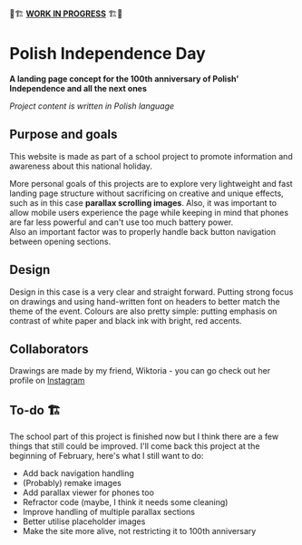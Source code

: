 🚧🏗 [**WORK IN PROGRESS**](#To-do) 🏗🚧

# Polish Independence Day

**A landing page concept for the 100th anniversary of Polish' Independence and all the next ones**

*Project content is written in Polish language*

## Purpose and goals

This website is made as part of a school project to promote information and awareness about this national holiday.

More personal goals of this projects are to explore very lightweight and fast landing page structure without sacrificing on creative and unique effects, such as in this case **parallax scrolling images**.
Also, it was important to allow mobile users experience the page while keeping in mind that phones are far less powerful and can't use too much battery power.  
Also an important factor was to properly handle back button navigation between opening sections.

## Design

Design in this case is a very clear and straight forward. Putting strong focus on drawings and using hand-written font on headers to better match the theme of the event. Colours are also pretty simple: putting emphasis on contrast of white paper and black ink with bright, red accents.

## Collaborators

Drawings are made by my friend, Wiktoria - you can go check out her profile on [Instagram](https://www.instagram.com/micekiewicz/)

## To-do 🏗

The school part of this project is finished now but I think there are a few things that still could be improved. I'll come back this project at the beginning of February, here's what I still want to do:

- Add back navigation handling
- (Probably) remake images
- Add parallax viewer for phones too
- Refractor code (maybe, I think it needs some cleaning)
- Improve handling of multiple parallax sections
- Better utilise placeholder images
- Make the site more alive, not restricting it to 100th anniversary